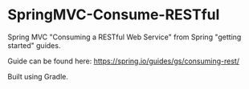 # SpringMVC-Consume-RESTful
Spring MVC "Consuming a RESTful Web Service" from Spring "getting started" guides.

Guide can be found here: https://spring.io/guides/gs/consuming-rest/

Built using Gradle.
